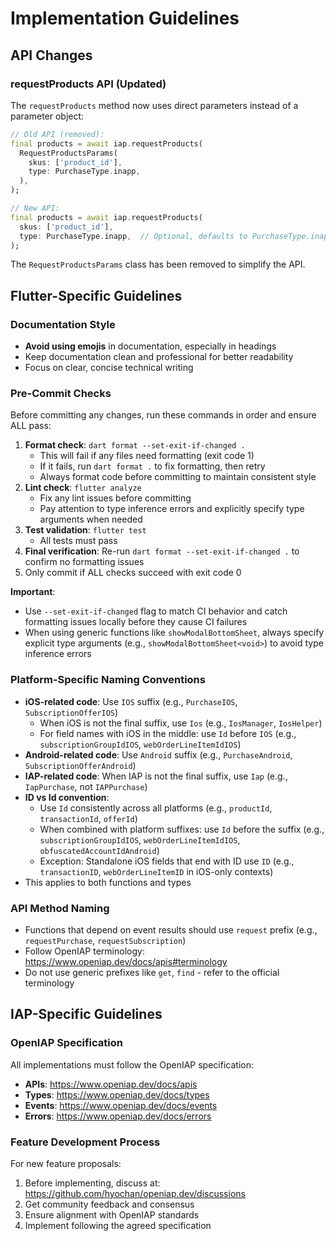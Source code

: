 # Implementation Guidelines

## API Changes

### requestProducts API (Updated)
The `requestProducts` method now uses direct parameters instead of a parameter object:

```dart
// Old API (removed):
final products = await iap.requestProducts(
  RequestProductsParams(
    skus: ['product_id'],
    type: PurchaseType.inapp,
  ),
);

// New API:
final products = await iap.requestProducts(
  skus: ['product_id'],
  type: PurchaseType.inapp,  // Optional, defaults to PurchaseType.inapp
);
```

The `RequestProductsParams` class has been removed to simplify the API.

## Flutter-Specific Guidelines

### Documentation Style

- **Avoid using emojis** in documentation, especially in headings
- Keep documentation clean and professional for better readability
- Focus on clear, concise technical writing

### Pre-Commit Checks

Before committing any changes, run these commands in order and ensure ALL pass:

1. **Format check**: `dart format --set-exit-if-changed .`
   - This will fail if any files need formatting (exit code 1)
   - If it fails, run `dart format .` to fix formatting, then retry
   - Always format code before committing to maintain consistent style
2. **Lint check**: `flutter analyze`
   - Fix any lint issues before committing
   - Pay attention to type inference errors and explicitly specify type arguments when needed
3. **Test validation**: `flutter test`
   - All tests must pass
4. **Final verification**: Re-run `dart format --set-exit-if-changed .` to confirm no formatting issues
5. Only commit if ALL checks succeed with exit code 0

**Important**: 
- Use `--set-exit-if-changed` flag to match CI behavior and catch formatting issues locally before they cause CI failures
- When using generic functions like `showModalBottomSheet`, always specify explicit type arguments (e.g., `showModalBottomSheet<void>`) to avoid type inference errors

### Platform-Specific Naming Conventions

- **iOS-related code**: Use `IOS` suffix (e.g., `PurchaseIOS`, `SubscriptionOfferIOS`)
  - When iOS is not the final suffix, use `Ios` (e.g., `IosManager`, `IosHelper`)
  - For field names with iOS in the middle: use `Id` before `IOS` (e.g., `subscriptionGroupIdIOS`, `webOrderLineItemIdIOS`)
- **Android-related code**: Use `Android` suffix (e.g., `PurchaseAndroid`, `SubscriptionOfferAndroid`)
- **IAP-related code**: When IAP is not the final suffix, use `Iap` (e.g., `IapPurchase`, not `IAPPurchase`)
- **ID vs Id convention**: 
  - Use `Id` consistently across all platforms (e.g., `productId`, `transactionId`, `offerId`)
  - When combined with platform suffixes: use `Id` before the suffix (e.g., `subscriptionGroupIdIOS`, `webOrderLineItemIdIOS`, `obfuscatedAccountIdAndroid`)
  - Exception: Standalone iOS fields that end with ID use `ID` (e.g., `transactionID`, `webOrderLineItemID` in iOS-only contexts)
- This applies to both functions and types

### API Method Naming

- Functions that depend on event results should use `request` prefix (e.g., `requestPurchase`, `requestSubscription`)
- Follow OpenIAP terminology: <https://www.openiap.dev/docs/apis#terminology>
- Do not use generic prefixes like `get`, `find` - refer to the official terminology

## IAP-Specific Guidelines

### OpenIAP Specification

All implementations must follow the OpenIAP specification:

- **APIs**: <https://www.openiap.dev/docs/apis>
- **Types**: <https://www.openiap.dev/docs/types>
- **Events**: <https://www.openiap.dev/docs/events>
- **Errors**: <https://www.openiap.dev/docs/errors>

### Feature Development Process

For new feature proposals:

1. Before implementing, discuss at: <https://github.com/hyochan/openiap.dev/discussions>
2. Get community feedback and consensus
3. Ensure alignment with OpenIAP standards
4. Implement following the agreed specification
